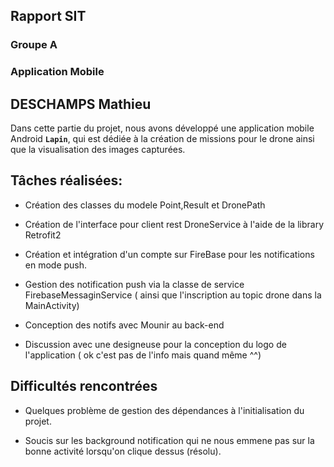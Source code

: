 ## Rapport SIT
### Groupe A
### Application Mobile

## DESCHAMPS Mathieu


Dans cette partie du projet, nous avons développé une application mobile Android **`Lapin`**, qui est dédiée à la création de missions pour le drone ainsi que la visualisation des images capturées.

## Tâches réalisées: 

- Création des classes du modele Point,Result et DronePath

- Création de l'interface pour client rest DroneService à l'aide de la library Retrofit2

- Création et intégration d'un compte sur FireBase pour les notifications en mode push.

- Gestion des notification push via la classe de service FirebaseMessaginService ( ainsi que l'inscription au topic drone dans la MainActivity)

- Conception des notifs avec Mounir au back-end

- Discussion avec une designeuse pour la conception du logo de l'application ( ok c'est pas de l'info mais quand même ^^)

## Difficultés rencontrées

- Quelques problème de gestion des dépendances à l'initialisation du projet.

- Soucis sur les background notification qui ne nous emmene pas sur la bonne activité lorsqu'on clique dessus (résolu).

